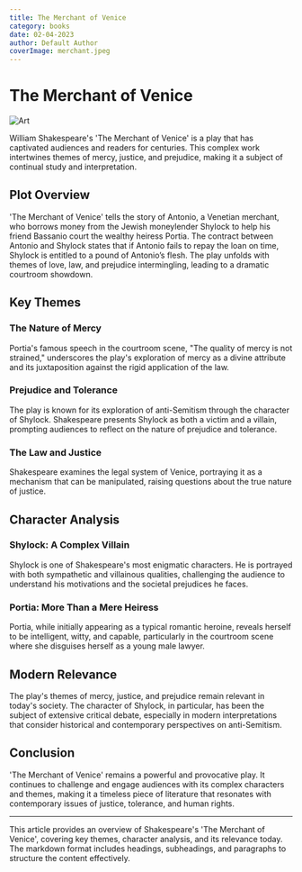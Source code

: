 ```yaml
---
title: The Merchant of Venice
category: books
date: 02-04-2023
author: Default Author
coverImage: merchant.jpeg
---
```


# The Merchant of Venice

![Art](/merchant.jpeg)

William Shakespeare's 'The Merchant of Venice' is a play that has captivated audiences and readers for centuries. This complex work intertwines themes of mercy, justice, and prejudice, making it a subject of continual study and interpretation.

## Plot Overview

'The Merchant of Venice' tells the story of Antonio, a Venetian merchant, who borrows money from the Jewish moneylender Shylock to help his friend Bassanio court the wealthy heiress Portia. The contract between Antonio and Shylock states that if Antonio fails to repay the loan on time, Shylock is entitled to a pound of Antonio’s flesh. The play unfolds with themes of love, law, and prejudice intermingling, leading to a dramatic courtroom showdown.

## Key Themes

### The Nature of Mercy

Portia's famous speech in the courtroom scene, "The quality of mercy is not strained," underscores the play's exploration of mercy as a divine attribute and its juxtaposition against the rigid application of the law.

### Prejudice and Tolerance

The play is known for its exploration of anti-Semitism through the character of Shylock. Shakespeare presents Shylock as both a victim and a villain, prompting audiences to reflect on the nature of prejudice and tolerance.

### The Law and Justice

Shakespeare examines the legal system of Venice, portraying it as a mechanism that can be manipulated, raising questions about the true nature of justice.

## Character Analysis

### Shylock: A Complex Villain

Shylock is one of Shakespeare's most enigmatic characters. He is portrayed with both sympathetic and villainous qualities, challenging the audience to understand his motivations and the societal prejudices he faces.

### Portia: More Than a Mere Heiress

Portia, while initially appearing as a typical romantic heroine, reveals herself to be intelligent, witty, and capable, particularly in the courtroom scene where she disguises herself as a young male lawyer.

## Modern Relevance

The play's themes of mercy, justice, and prejudice remain relevant in today's society. The character of Shylock, in particular, has been the subject of extensive critical debate, especially in modern interpretations that consider historical and contemporary perspectives on anti-Semitism.

## Conclusion

'The Merchant of Venice' remains a powerful and provocative play. It continues to challenge and engage audiences with its complex characters and themes, making it a timeless piece of literature that resonates with contemporary issues of justice, tolerance, and human rights.

---

This article provides an overview of Shakespeare's 'The Merchant of Venice', covering key themes, character analysis, and its relevance today. The markdown format includes headings, subheadings, and paragraphs to structure the content effectively.

